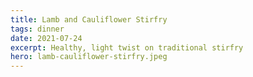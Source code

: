 ```yaml
---
title: Lamb and Cauliflower Stirfry
tags: dinner
date: 2021-07-24
excerpt: Healthy, light twist on traditional stirfry
hero: lamb-cauliflower-stirfry.jpeg
---
```


<v-row>
<v-col>
<v-img-custom src="lamb-cauliflower-stirfry.jpeg" alt="lamb cauliflower stirfry" class="hero-img"> </v-img-custom>

</v-col>
</v-row>
<v-row>
  <v-col lg="3" sm="12">
    <v-ingredients-list title="Ingredients" file-path=" 2021-07-25/lamb-cauliflower-stirfry.json" json-key="ingredients"> </v-ingredients-list>
  </v-col>
  <v-col lg="9" sm="12">
    <v-instructions-list title="Instructions" file-path=" 2021-07-25/lamb-cauliflower-stirfry.json" json-key="instructions"> </v-instructions-list>
  </v-col>
</v-row>
